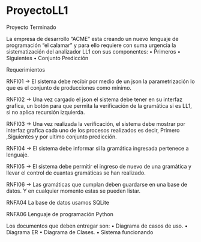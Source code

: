 # ProyectoLL1
Proyecto Terminado

La empresa de desarrollo “ACME” esta creando un nuevo lenguaje de programación “el calamar” y 
para ello requiere con suma urgencia la sistematización del analizador LL1 con sus componentes:
• Primeros
• Siguientes
• Conjunto Predicción

Requerimientos 

RNFI01 ->  El sistema debe recibir por medio de un json la parametrización lo que es el 
            conjunto de producciones como mínimo.
            
RNFI02 ->  Una vez cargado el json el sistema debe tener en su interfaz grafica, un botón 
            para que permita la verificación de la gramática si es LL1, si no aplica recursión izquierda.
            
RNFI03 ->  Una vez realizada la verificación, el sistema debe mostrar por interfaz grafica 
            cada uno de los procesos realizados es decir, Primero ,Siguientes y por ultimo 
            conjunto predicción.
            
RNFI04 ->  El sistema debe informar si la gramática ingresada pertenece a lenguaje. 

RNFI05 ->  El sistema debe permitir el ingreso de nuevo de una gramática y llevar el 
            control de cuantas gramáticas se han realizado.

RNFI06 ->  Las gramáticas que cumplan deben guardarse en una base de datos. Y en 
            cualquier momento estas se pueden listar.
            
RNFA04 La base de datos usamos SQLite

RNFA06 Lenguaje de programación  Python
            
Los documentos que deben entregar son:
• Diagrama de casos de uso.
• Diagrama ER
• Diagrama de Clases.
• Sistema funcionando
